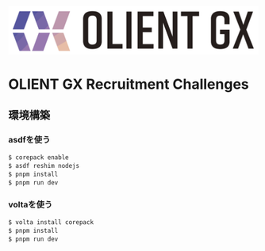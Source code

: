 <img src="public/olientgx-logo.svg" />

# OLIENT GX Recruitment Challenges

## 環境構築

### asdfを使う

```sh
$ corepack enable
$ asdf reshim nodejs
$ pnpm install
$ pnpm run dev
```

### voltaを使う

```sh
$ volta install corepack
$ pnpm install
$ pnpm run dev
```
